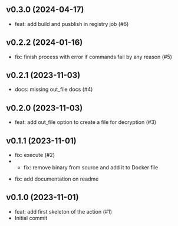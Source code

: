 ## v0.3.0 (2024-04-17)


- feat: add build and pusblish in registry job (#6)

## v0.2.2 (2024-01-16)


- fix: finish process with error if commands fail by any reason (#5)

## v0.2.1 (2023-11-03)


- docs: missing out_file docs (#4)

## v0.2.0 (2023-11-03)


- feat: add out_file option to create a file for decryption (#3)

## v0.1.1 (2023-11-01)


- fix: execute (#2)
- * fix: remove binary from source and add it to Docker file

* fix: add documentation on readme

## v0.1.0 (2023-11-01)


- feat: add first skeleton of the action (#1)
- Initial commit
